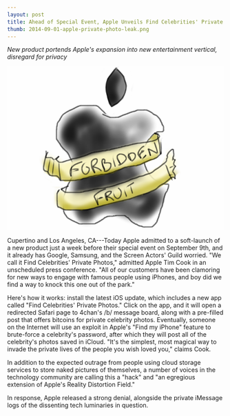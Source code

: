 ```yaml
---
layout: post
title: Ahead of Special Event, Apple Unveils Find Celebrities' Private Photos Feature
thumb: 2014-09-01-apple-private-photo-leak.png
---
```


*New product portends Apple's expansion into new entertainment vertical, disregard for privacy*

![Apple photobomb](/assets/2014-09-01-apple-private-photo-leak.png)

Cupertino and Los Angeles, CA---Today Apple admitted to a soft-launch of a new product just a week before their special event on September 9th, and it already has Google, Samsung, and the Screen Actors' Guild worried. "We call it Find Celebrities' Private Photos," admitted Apple Tim Cook in an unscheduled press conference. "All of our customers have been clamoring for new ways to engage with famous people using iPhones, and boy did we find a way to knock this one out of the park."

Here's how it works: install the latest iOS update, which includes a new app called "Find Celebrities' Private Photos." Click on the app, and it will open a redirected Safari page to 4chan's /b/ message board, along with a pre-filled post that offers bitcoins for private celebrity photos. Eventually, someone on the Internet will use an exploit in Apple's "Find my iPhone" feature to brute-force a celebrity's password, after which they will post all of the celebrity's photos saved in iCloud. "It's the simplest, most magical way to invade the private lives of the people you wish loved you," claims Cook.

In addition to the expected outrage from people using cloud storage services to store naked pictures of themselves, a number of voices in the technology community are calling this a "hack" and "an egregious extension of Apple's Reality Distortion Field."

In response, Apple released a strong denial, alongside the private iMessage logs of the dissenting tech luminaries in question.
